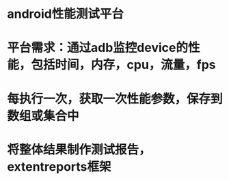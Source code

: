 # android性能测试平台
# 平台需求：通过adb监控device的性能，包括时间，内存，cpu，流量，fps
# 每执行一次，获取一次性能参数，保存到数组或集合中
# 将整体结果制作测试报告，extentreports框架
